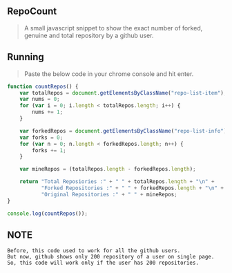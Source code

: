 ## RepoCount

> A small javascript snippet to show the exact number of forked, genuine and total repository by a github user.

## Running

> Paste the below code in your chrome console and hit enter.

```js
function countRepos() {
	var totalRepos = document.getElementsByClassName("repo-list-item");
	var nums = 0;
	for (var i = 0; i.length < totalRepos.length; i++) {
		nums += 1;
	}

	var forkedRepos = document.getElementsByClassName("repo-list-info");
	var forks = 0;
	for (var n = 0; n.length < forkedRepos.length; n++) {
		forks += 1;
	}

	var mineRepos = (totalRepos.length - forkedRepos.length);

	return "Total Reposiories :" + " " + totalRepos.length + "\n" + 
		   "Forked Repositories :" + " " + forkedRepos.length + "\n" + 
		   "Original Repositories :" + " " + mineRepos;
}

console.log(countRepos());
```

## NOTE

```
Before, this code used to work for all the github users.
But now, github shows only 200 repository of a user on single page.
So, this code will work only if the user has 200 repositories.
```
